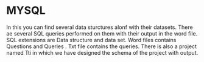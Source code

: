 # MYSQL
In this you can find several data sturctures alonf with their datasets.
There ae several SQL queries performed on them with their output in the word file.
SQL extensions are Data structure and data set.
Word files contains Questions and Queries .
Txt file contains the queries.
There is also a project named Tti in which we have designed the schema of the project with output.
